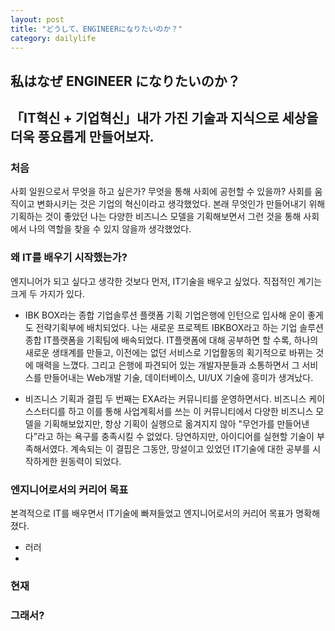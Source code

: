 ```yaml
---
layout: post
title: "どうして、ENGINEERになりたいのか？"
category: dailylife
---
```


## 私はなぜ ENGINEER になりたいのか？

## 「IT혁신 + 기업혁신」내가 가진 기술과 지식으로 세상을 더욱 풍요롭게 만들어보자.

### 처음

사회 일원으로서 무엇을 하고 싶은가? 무엇을 통해 사회에 공헌할 수 있을까?
사회를 움직이고 변화시키는 것은 기업의 혁신이라고 생각했었다.
본래 무엇인가 만들어내기 위해 기획하는 것이 좋았던 나는 다양한 비즈니스 모델을 기획해보면서
그런 것을 통해 사회에서 나의 역할을 찾을 수 있지 않을까 생각했었다.

### 왜 IT를 배우기 시작했는가?

엔지니어가 되고 싶다고 생각한 것보다 먼저, IT기술을 배우고 싶었다.
직접적인 계기는 크게 두 가지가 있다.

- IBK BOX라는 종합 기업솔루션 플랫폼 기획
기업은행에 인턴으로 입사해 운이 좋게도 전략기획부에 배치되었다. 나는 새로운 프로젝트 IBKBOX라고 하는 기업 솔루션 종합 IT플랫폼을 기획팀에 배속되었다. IT플랫폼에 대해 공부하면 할 수록, 하나의 새로운 생태계를 만들고, 이전에는 없던 서비스로 기업활동의 획기적으로 바뀌는 것에 매력을 느꼈다. 그리고 은행에 파견되어 있는 개발자분들과 소통하면서 그 서비스를 만들어내는 Web개발 기술, 데이터베이스, UI/UX 기술에 흥미가 생겨났다.

- 비즈니스 기획과 결핍
두 번째는 EXA라는 커뮤니티를 운영하면서다. 비즈니스 케이스스터디를 하고 이를 통해 사업계획서를 쓰는 이 커뮤니티에서 다양한 비즈니스 모델을 기획해보았지만, 항상 기획이 실행으로 옮겨지지 않아 "무언가를 만들어낸다"라고 하는 욕구를 충족시킬 수 없었다. 당연하지만, 아이디어를 실현할 기술이 부족해서였다. 계속되는 이 결핍은 그동안, 망설이고 있었던 IT기술에 대한 공부를 시작하게한 원동력이 되었다.


### 엔지니어로서의 커리어 목표

본격적으로 IT를 배우면서 IT기술에 빠져들었고 엔지니어로서의 커리어 목표가 명확해졌다.
- 러러
-

### 현재

### 그래서?
